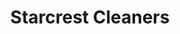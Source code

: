 ---
title: "Starcrest Cleaners"
url: /springfield/starcrest-cleaners-south-macarthur-boulevard/
shop: laundry
---